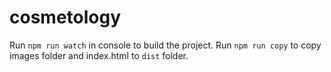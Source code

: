 # cosmetology

Run `npm run watch` in console to build the project.
Run `npm run copy` to copy images folder and index.html to `dist` folder.